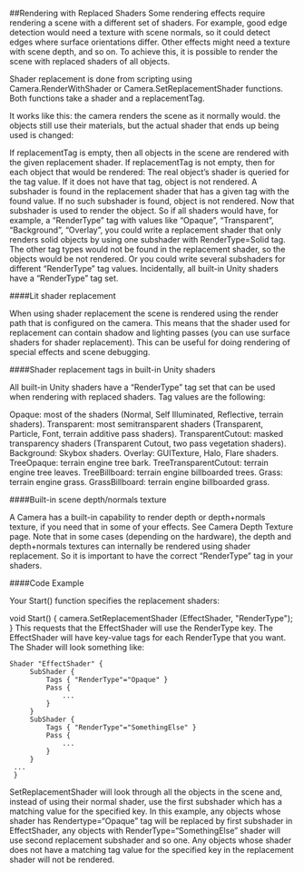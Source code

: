 ##Rendering with Replaced Shaders
Some rendering effects require rendering a scene with a different set of shaders. For example, good edge detection would need a texture with scene normals, so it could detect edges where surface orientations differ. Other effects might need a texture with scene depth, and so on. To achieve this, it is possible to render the scene with replaced shaders of all objects.

Shader replacement is done from scripting using Camera.RenderWithShader or Camera.SetReplacementShader functions. Both functions take a shader and a replacementTag.

It works like this: the camera renders the scene as it normally would. the objects still use their materials, but the actual shader that ends up being used is changed:

If replacementTag is empty, then all objects in the scene are rendered with the given replacement shader.
If replacementTag is not empty, then for each object that would be rendered:
The real object’s shader is queried for the tag value.
If it does not have that tag, object is not rendered.
A subshader is found in the replacement shader that has a given tag with the found value. If no such subshader is found, object is not rendered.
Now that subshader is used to render the object.
So if all shaders would have, for example, a “RenderType” tag with values like “Opaque”, “Transparent”, “Background”, “Overlay”, you could write a replacement shader that only renders solid objects by using one subshader with RenderType=Solid tag. The other tag types would not be found in the replacement shader, so the objects would be not rendered. Or you could write several subshaders for different “RenderType” tag values. Incidentally, all built-in Unity shaders have a “RenderType” tag set.

####Lit shader replacement

When using shader replacement the scene is rendered using the render path that is configured on the camera. This means that the shader used for replacement can contain shadow and lighting passes (you can use surface shaders for shader replacement). This can be useful for doing rendering of special effects and scene debugging.

####Shader replacement tags in built-in Unity shaders

All built-in Unity shaders have a “RenderType” tag set that can be used when rendering with replaced shaders. Tag values are the following:

Opaque: most of the shaders (Normal, Self Illuminated, Reflective, terrain shaders).
Transparent: most semitransparent shaders (Transparent, Particle, Font, terrain additive pass shaders).
TransparentCutout: masked transparency shaders (Transparent Cutout, two pass vegetation shaders).
Background: Skybox shaders.
Overlay: GUITexture, Halo, Flare shaders.
TreeOpaque: terrain engine tree bark.
TreeTransparentCutout: terrain engine tree leaves.
TreeBillboard: terrain engine billboarded trees.
Grass: terrain engine grass.
GrassBillboard: terrain engine billboarded grass.

####Built-in scene depth/normals texture

A Camera has a built-in capability to render depth or depth+normals texture, if you need that in some of your effects. See Camera Depth Texture page. Note that in some cases (depending on the hardware), the depth and depth+normals textures can internally be rendered using shader replacement. So it is important to have the correct “RenderType” tag in your shaders.

####Code Example

Your Start() function specifies the replacement shaders:

void Start() {
    camera.SetReplacementShader (EffectShader, "RenderType");
}
This requests that the EffectShader will use the RenderType key. The EffectShader will have key-value tags for each RenderType that you want. The Shader will look something like:

```
Shader "EffectShader" {
     SubShader {
         Tags { "RenderType"="Opaque" }
         Pass {
             ...
         }
     }
     SubShader {
         Tags { "RenderType"="SomethingElse" }
         Pass {
             ...
         }
     }
 ...
 }
```
 
SetReplacementShader will look through all the objects in the scene and, instead of using their normal shader, use the first subshader which has a matching value for the specified key. In this example, any objects whose shader has Rendertype=“Opaque” tag will be replaced by first subshader in EffectShader, any objects with RenderType=“SomethingElse” shader will use second replacement subshader and so one. Any objects whose shader does not have a matching tag value for the specified key in the replacement shader will not be rendered.